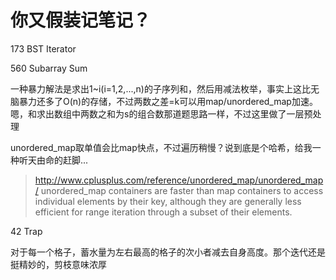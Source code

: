 # 你又假装记笔记？

173 BST Iterator

560 Subarray Sum

一种暴力解法是求出1~i(i=1,2,...,n)的子序列和，然后用减法枚举，事实上这比无脑暴力还多了O(n)的存储，不过两数之差=k可以用map/unordered_map加速。嗯，和求出数组中两数之和为s的组合数那道题思路一样，不过这里做了一层预处理

unordered_map取单值会比map快点，不过遍历稍慢？说到底是个哈希，给我一种听天由命的赶脚...
> <http://www.cplusplus.com/reference/unordered_map/unordered_map/>
> unordered_map containers are faster than map containers to access individual elements by their key, although they are generally less efficient for range iteration through a subset of their elements.

42 Trap

对于每一个格子，蓄水量为左右最高的格子的次小者减去自身高度。那个迭代还是挺精妙的，剪枝意味浓厚
